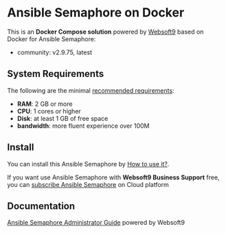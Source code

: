 # Ansible Semaphore on Docker  

This is an **Docker Compose solution** powered by [Websoft9](https://www.websoft9.com) based on Docker for Ansible Semaphore:


 - community:  v2.9.75, latest


## System Requirements

The following are the minimal [recommended requirements](https://docs.semui.co/):

* **RAM**: 2 GB or more
* **CPU**: 1 cores or higher
* **Disk**: at least 1 GB of free space
* **bandwidth**: more fluent experience over 100M  

## Install

You can install this Ansible Semaphore by [How to use it?](https://github.com/Websoft9/docker-library#how-to-use-it).   

If you want use Ansible Semaphore with **Websoft9 Business Support** free, you can [subscribe Ansible Semaphore](https://www.websoft9.com/apps) on Cloud platform

## Documentation

[Ansible Semaphore Administrator Guide](https://support.websoft9.com/docs/semaphore) powered by Websoft9